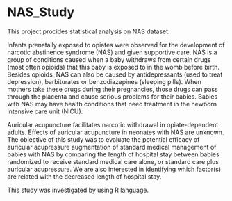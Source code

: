 # NAS_Study

This project procides statistical analysis on NAS dataset.

Infants prenatally exposed to opiates were observed for the development of narcotic abstinence syndrome (NAS) and given supportive care. NAS is a group of conditions caused when a baby withdraws from certain drugs (most often opioids) that this baby is exposed to in the womb before birth. Besides opioids, NAS can also be caused by antidepressants (used to treat depression), barbiturates or benzodiazepines (sleeping pills). When mothers take these drugs during their pregnancies, those drugs can pass through the placenta and cause serious problems for their babies. Babies with NAS may have health conditions that need treatment in the newborn intensive care unit (NICU).

Auricular acupuncture facilitates narcotic withdrawal in opiate-dependent adults. Effects of auricular acupuncture in neonates with NAS are unknown. The objective of this study was to evaluate the potential efficacy of auricular acupressure augmentation of standard medical management of babies with NAS by comparing the length of hospital stay between babies randomized to receive standard medical care alone, or standard care plus auricular acupressure. We are also interested in identifying which factor(s) are related with the decreased length of hospital stay.

This study was investigated by using R language.
